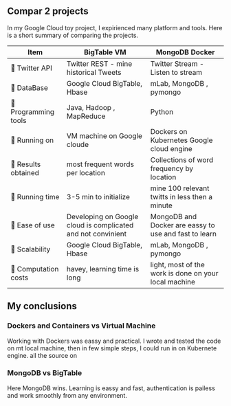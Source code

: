 ## Compar 2 projects
In my Google Cloud toy project, I expirienced many platform and tools. Here is a short summary of comparing the projects.

| Item  | BigTable VM | MongoDB Docker |  
| ------------- | ------------- | ------------- | 
|  Twitter API | Twitter REST - mine historical Tweets  | Twitter Stream - Listen to stream  |
|  DataBase | Google Cloud BigTable, Hbase  | mLab, MongoDB , pymongo |
|  Programming tools| Java, Hadoop , MapReduce | Python |
|  Running on | VM machine on Google cloude |  Dockers on Kubernetes Google cloud engine |
|  Results obtained | most frequent words per location  | Collections of word frequency by location  |
|  Running time  | 3-5 min to initialize | mine 100 relevant twitts in less then a minute  |
|  Ease of use | Developing on Google cloud is complicated and not convinient  | MongoDB and Docker are eassy to use and fast to learn |
|  Scalability | Google Cloud BigTable, Hbase  | mLab, MongoDB , pymongo |
|  Computation costs  | havey, learning time is long  | light, most of the work is done on your local machine |

## My conclusions
### Dockers and Containers vs Virtual Machine
Working with Dockers was eassy and practical. I wrote and tested the code on mt local machine, then in few simple steps, I could run in on  Kubernete engine.  all the source on 
### MongoDB vs BigTable
Here MongoDB wins. Learning is eassy and fast, authentication is pailess and work smoothly from any environment.
